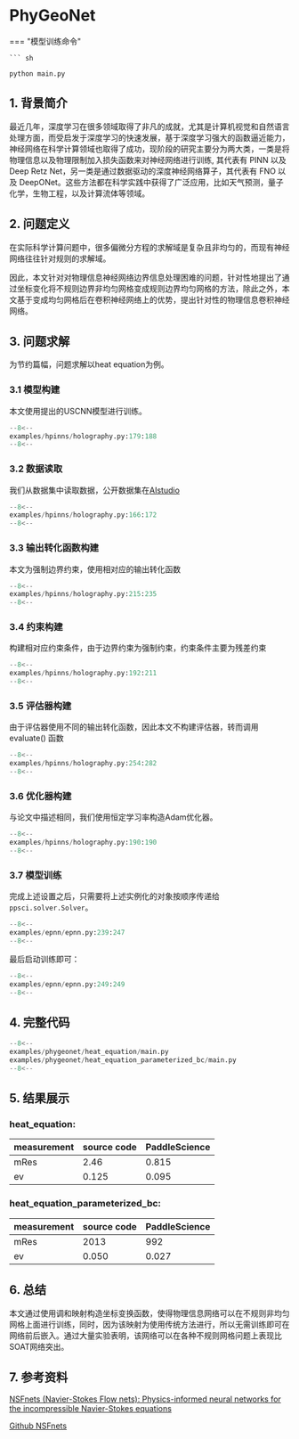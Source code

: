 # PhyGeoNet

=== "模型训练命令"

    ``` sh

    python main.py

## 1. 背景简介
 最近几年，深度学习在很多领域取得了非凡的成就，尤其是计算机视觉和自然语言处理方面，而受启发于深度学习的快速发展，基于深度学习强大的函数逼近能力，神经网络在科学计算领域也取得了成功，现阶段的研究主要分为两大类，一类是将物理信息以及物理限制加入损失函数来对神经网络进行训练, 其代表有 PINN 以及 Deep Retz Net，另一类是通过数据驱动的深度神经网络算子，其代表有 FNO 以及 DeepONet。这些方法都在科学实践中获得了广泛应用，比如天气预测，量子化学，生物工程，以及计算流体等领域。
## 2. 问题定义
在实际科学计算问题中，很多偏微分方程的求解域是复杂且非均匀的，而现有神经网络往往针对规则的求解域。

因此，本文针对对物理信息神经网络边界信息处理困难的问题，针对性地提出了通过坐标变化将不规则边界非均匀网格变成规则边界均匀网格的方法，除此之外，本文基于变成均匀网格后在卷积神经网络上的优势，提出针对性的物理信息卷积神经网络。
## 3. 问题求解
为节约篇幅，问题求解以heat equation为例。
### 3.1 模型构建
本文使用提出的USCNN模型进行训练。
``` py linenums="179"
--8<--
examples/hpinns/holography.py:179:188
--8<--
```
### 3.2 数据读取
我们从数据集中读取数据，公开数据集在[AIstudio](https://aistudio.baidu.com/datasetdetail/253292)
``` py linenums="166"
--8<--
examples/hpinns/holography.py:166:172
--8<--
```
### 3.3 输出转化函数构建
本文为强制边界约束，使用相对应的输出转化函数
``` py linenums="215"
--8<--
examples/hpinns/holography.py:215:235
--8<--
```
### 3.4 约束构建
构建相对应约束条件，由于边界约束为强制约束，约束条件主要为残差约束
``` py linenums="192"
--8<--
examples/hpinns/holography.py:192:211
--8<--
```

### 3.5 评估器构建
由于评估器使用不同的输出转化函数，因此本文不构建评估器，转而调用 evaluate() 函数

``` py linenums="254"
--8<--
examples/hpinns/holography.py:254:282
--8<--
```
### 3.6 优化器构建
与论文中描述相同，我们使用恒定学习率构造Adam优化器。
``` py linenums="190"
--8<--
examples/hpinns/holography.py:190:190
--8<--
```

### 3.7 模型训练
完成上述设置之后，只需要将上述实例化的对象按顺序传递给 `ppsci.solver.Solver`。

``` py linenums="239"
--8<--
examples/epnn/epnn.py:239:247
--8<--
```

最后启动训练即可：

``` py linenums="249"
--8<--
examples/epnn/epnn.py:249:249
--8<--
```


## 4. 完整代码
``` py linenums="1" title="phygeonet.py"
--8<--
examples/phygeonet/heat_equation/main.py
examples/phygeonet/heat_equation_parameterized_bc/main.py
--8<--
```
## 5. 结果展示
### heat_equation:
|  measurement  |source code | PaddleScience  |
|-----------------|--------------------|---------|
| mRes                | 2.46            | 0.815  |
| ev                  | 0.125            | 0.095  |
### heat_equation_parameterized_bc:
| measurement  | source code | PaddleScience  |
|----------------|--------------------|---------|
| mRes                 | 2013         | 992  |
| ev                  | 0.050            |  0.027 |



## 6. 总结
本文通过使用调和映射构造坐标变换函数，使得物理信息网络可以在不规则非均匀网格上面进行训练，同时，因为该映射为使用传统方法进行，所以无需训练即可在网络前后嵌入。通过大量实验表明，该网络可以在各种不规则网格问题上表现比SOAT网络突出。
## 7. 参考资料
[NSFnets (Navier-Stokes Flow nets): Physics-informed neural networks for the incompressible Navier-Stokes equations](https://arxiv.org/abs/2003.06496)

[Github NSFnets](https://github.com/Alexzihaohu/NSFnets/tree/master)

